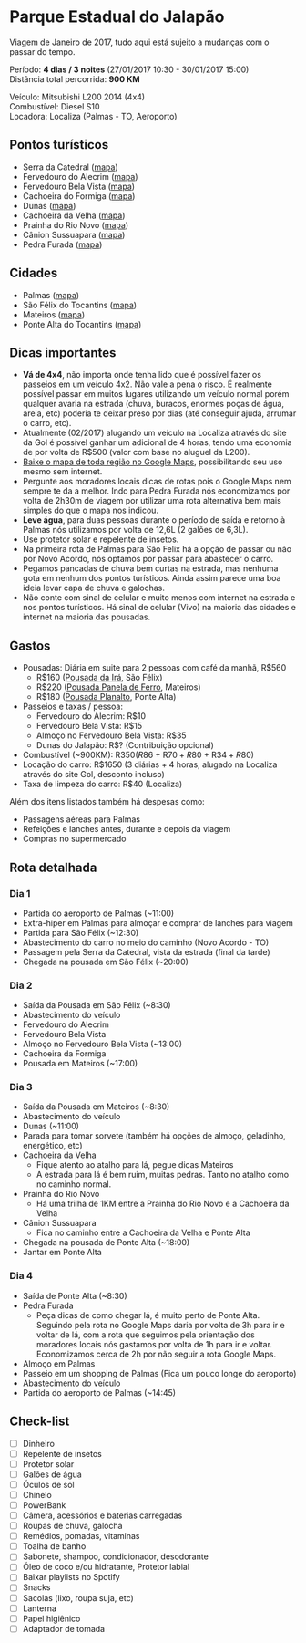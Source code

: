# Parque Estadual do Jalapão

Viagem de Janeiro de 2017, tudo aqui está sujeito a mudanças com o passar do tempo.  

Período: **4 dias / 3 noites** (27/01/2017 10:30 - 30/01/2017 15:00)  
Distância total percorrida: **900 KM**

Veículo: Mitsubishi L200 2014 (4x4)  
Combustível: Diesel S10  
Locadora: Localiza (Palmas - TO, Aeroporto)

## Pontos turísticos

- Serra da Catedral ([mapa](https://goo.gl/maps/rq78tR1EBMz))
- Fervedouro do Alecrim ([mapa](https://goo.gl/maps/utFNXBpoiAy))
- Fervedouro Bela Vista ([mapa](https://goo.gl/maps/4aEtZbzTR5K2))
- Cachoeira do Formiga ([mapa](https://goo.gl/maps/fxpqYf3Rtp12))
- Dunas ([mapa](https://goo.gl/maps/ffjETZ3KDWp))
- Cachoeira da Velha ([mapa](https://goo.gl/maps/fyRPP5ZmeMy))
- Prainha do Rio Novo ([mapa](https://goo.gl/maps/3kTf9uU8YMp))
- Cânion Sussuapara ([mapa](https://goo.gl/maps/CCNHFZitWZs))
- Pedra Furada ([mapa](https://goo.gl/maps/uQfU4FP1u1m))

## Cidades

- Palmas ([mapa](https://goo.gl/maps/gMDhik9ridn))
- São Félix do Tocantins ([mapa](https://goo.gl/maps/89ZfLqhnWaz))
- Mateiros ([mapa](https://goo.gl/maps/AXX9mnbSdpR2))
- Ponte Alta do Tocantins ([mapa](https://goo.gl/maps/ySDxRvFvzg82))

## Dicas importantes

- **Vá de 4x4**, não importa onde tenha lido que é possível fazer os passeios em um veículo 4x2. Não vale a pena o risco. É realmente possível passar em muitos lugares utilizando um veículo normal porém qualquer avaria na estrada (chuva, buracos, enormes poças de água, areia, etc) poderia te deixar preso por dias (até conseguir ajuda, arrumar o carro, etc).
- Atualmente (02/2017) alugando um veículo na Localiza através do site da Gol é possível ganhar um adicional de 4 horas, tendo uma economia de por volta de R$500 (valor com base no aluguel da L200).
- [Baixe o mapa de toda região no Google Maps](http://www.techtudo.com.br/dicas-e-tutoriais/noticia/2013/11/como-usar-mapas-offline-no-google-maps-para-android-e-ios.html), possibilitando seu uso mesmo sem internet.
- Pergunte aos moradores locais dicas de rotas pois o Google Maps nem sempre te da a melhor. Indo para Pedra Furada nós economizamos por volta de 2h30m de viagem por utilizar uma rota alternativa bem mais simples do que o mapa nos indicou.
- **Leve água**, para duas pessoas durante o período de saída e retorno à Palmas nós utilizamos por volta de 12,6L (2 galões de 6,3L).
- Use protetor solar e repelente de insetos.
- Na primeira rota de Palmas para São Felix há a opção de passar ou não por Novo Acordo, nós optamos por passar para abastecer o carro.
- Pegamos pancadas de chuva bem curtas na estrada, mas nenhuma gota em nenhum dos pontos turísticos. Ainda assim parece uma boa ideia levar capa de chuva e galochas.
- Não conte com sinal de celular e muito menos com internet na estrada e nos pontos turísticos. Há sinal de celular (Vivo) na maioria das cidades e internet na maioria das pousadas.

## Gastos

- Pousadas: Diária em suite para 2 pessoas com café da manhã, R$560
    - R$160 ([Pousada da Irá](https://www.tripadvisor.com.br/Restaurant_Review-g4137277-d5388379-Reviews-Pousada_e_Restaurande_Jalapao-Sao_Felix_do_Tocantins_State_of_Tocantins.html), São Félix)
    - R$220 ([Pousada Panela de Ferro](http://www.paneladeferro-jalapao.com.br), Mateiros)
    - R$180 ([Pousada Planalto](http://www.jalapao-pousadaplanalto.com.br/), Ponte Alta)
- Passeios e taxas / pessoa:
    - Fervedouro do Alecrim: R$10
    - Fervedouro Bela Vista: R$15
    - Almoço no Fervedouro Bela Vista: R$35
    - Dunas do Jalapão: R$? (Contribuição opcional)
- Combustível (~900KM): R$350 (R$86 + R$70 + R$80 + R$34 + R$80)
- Locação do carro: R$1650 (3 diárias + 4 horas, alugado na Localiza através do site Gol, desconto incluso)
- Taxa de limpeza do carro: R$40 (Localiza)

Além dos itens listados também há despesas como:

- Passagens aéreas para Palmas
- Refeições e lanches antes, durante e depois da viagem
- Compras no supermercado

## Rota detalhada

### Dia 1
- Partida do aeroporto de Palmas (~11:00)
- Extra-hiper em Palmas para almoçar e comprar de lanches para viagem
- Partida para São Félix (~12:30)
- Abastecimento do carro no meio do caminho (Novo Acordo - TO)
- Passagem pela Serra da Catedral, vista da estrada (final da tarde)
- Chegada na pousada em São Félix (~20:00)  

### Dia 2
- Saída da Pousada em São Félix (~8:30)
- Abastecimento do veículo
- Fervedouro do Alecrim
- Fervedouro Bela Vista
- Almoço no Fervedouro Bela Vista (~13:00)
- Cachoeira da Formiga
- Pousada em Mateiros (~17:00)  

### Dia 3
- Saída da Pousada em Mateiros (~8:30)
- Abastecimento do veículo
- Dunas (~11:00)
- Parada para tomar sorvete (também há opções de almoço, geladinho, energético, etc)
- Cachoeira da Velha
    - Fique atento ao atalho para lá, pegue dicas Mateiros
    - A estrada para lá é bem ruim, muitas pedras. Tanto no atalho como no caminho normal.
- Prainha do Rio Novo
    - Há uma trilha de 1KM entre a Prainha do Rio Novo e a Cachoeira da Velha
- Cânion Sussuapara
    - Fica no caminho entre a Cachoeira da Velha e Ponte Alta
- Chegada na pousada de Ponte Alta (~18:00)
- Jantar em Ponte Alta  

### Dia 4
- Saída de Ponte Alta (~8:30)
- Pedra Furada
    - Peça dicas de como chegar lá, é muito perto de Ponte Alta. Seguindo pela rota no Google Maps daria por volta de 3h para ir e voltar de lá, com a rota que seguimos pela orientação dos moradores locais nós gastamos por volta de 1h para ir e voltar. Economizamos cerca de 2h por não seguir a rota Google Maps.
- Almoço em Palmas
- Passeio em um shopping de Palmas (Fica um pouco longe do aeroporto)
- Abastecimento do veículo
- Partida do aeroporto de Palmas (~14:45)

## Check-list

- [ ] Dinheiro
- [ ] Repelente de insetos
- [ ] Protetor solar
- [ ] Galões de água
- [ ] Óculos de sol
- [ ] Chinelo
- [ ] PowerBank
- [ ] Câmera, acessórios e baterias carregadas
- [ ] Roupas de chuva, galocha
- [ ] Remédios, pomadas, vitaminas
- [ ] Toalha de banho
- [ ] Sabonete, shampoo, condicionador, desodorante
- [ ] Óleo de coco e/ou hidratante, Protetor labial
- [ ] Baixar playlists no Spotify
- [ ] Snacks
- [ ] Sacolas (lixo, roupa suja, etc)
- [ ] Lanterna
- [ ] Papel higiênico
- [ ] Adaptador de tomada
